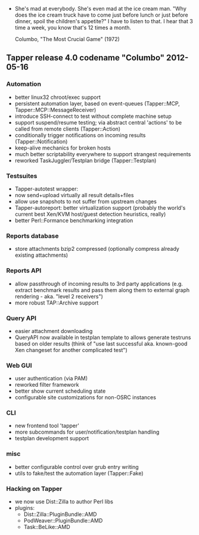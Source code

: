 * She's mad at everybody. She's even mad at the ice cream man.
  "Why does the ice cream truck have to come just before lunch
  or just before dinner, spoil the children's appetite?"
  I have to listen to that. I hear that 3 time a week, you know
  that's 12 times a month.

  Columbo, "The Most Crucial Game" (1972)

## Tapper release 4.0 codename "Columbo" 2012-05-16

### Automation

* better linux32 chroot/exec support
* persistent automation layer, based on event-queues
  (Tapper::MCP, Tapper::MCP::MessageReceiver)
* introduce SSH-connect to test without complete machine setup
* support suspend/resume testing;
  via abstract central 'actions' to be called from remote clients
  (Tapper::Action)
* conditionally trigger notifications on incoming results
  (Tapper::Notification)
* keep-alive mechanics for broken hosts
* much better scriptability everywhere to support strangest
  requirements
* reworked TaskJuggler/Testplan bridge
  (Tapper::Testplan)

### Testsuites

* Tapper-autotest wrapper:
* now send+upload virtually all result details+files
* allow use snapshots to not suffer from upstream changes
* Tapper-autoreport: better virtualization support (probably the
  world's current best Xen/KVM host/guest detection heuristics,
  really)
* better Perl::Formance benchmarking integration

### Reports database

* store attachments bzip2 compressed (optionally compress already
  existing attachments)

### Reports API

* allow passthrough of incoming results to 3rd party applications
  (e.g. extract benchmark results and pass them along them to external
  graph rendering - aka. "level 2 receivers")
* more robust TAP::Archive support

### Query API

* easier attachment downloading
* QueryAPI now available in testplan template to allows generate
  testruns based on older results (think of "use last successful
  aka. known-good Xen changeset for another complicated test")

### Web GUI

* user authentication (via PAM)
* reworked filter framework
* better show current scheduling state
* configurable site customizations for non-OSRC instances

### CLI

* new frontend tool 'tapper'
* more subcommands for user/notification/testplan handling
* testplan development support

### misc

* better configurable control over grub entry writing
* utils to fake/test the automation layer (Tapper::Fake)

### Hacking on Tapper

* we now use Dist::Zilla to author Perl libs
* plugins:
  * Dist::Zilla::PluginBundle::AMD
  * PodWeaver::PluginBundle::AMD
  * Task::BeLike::AMD

